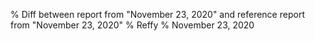 % Diff between report from "November 23, 2020" and reference report from "November 23, 2020"
% Reffy
% November 23, 2020

